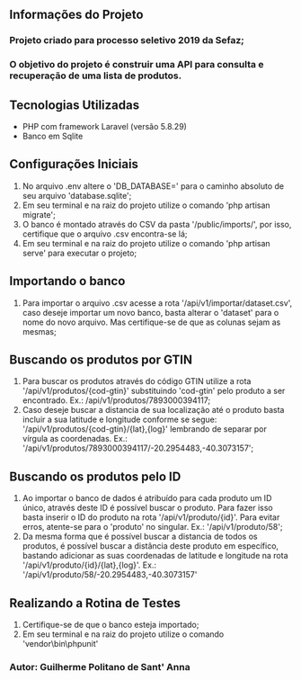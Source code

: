 ## Informações do Projeto
### Projeto criado para processo seletivo 2019 da Sefaz;
### O objetivo do projeto é construir uma API para consulta e recuperação de uma lista de produtos.
## Tecnologias Utilizadas
- PHP com framework Laravel (versão 5.8.29)
- Banco em Sqlite

## Configurações Iniciais
1) No arquivo .env altere o 'DB_DATABASE=' para o caminho absoluto de seu arquivo 'database.sqlite';
2) Em seu terminal e na raiz do projeto utilize o comando 'php artisan migrate';
3) O banco é montado através do CSV da pasta '/public/imports/', por isso, certifique que o arquivo .csv encontra-se lá;
4) Em seu terminal e na raiz do projeto utilize o comando 'php artisan serve' para executar o projeto;

## Importando o banco
1) Para importar o arquivo .csv acesse a rota '/api/v1/importar/dataset.csv', caso deseje importar um novo banco, basta alterar o 'dataset' para o nome do novo arquivo. Mas certifique-se de que as colunas sejam as mesmas;

## Buscando os produtos por GTIN
1) Para buscar os produtos através do código GTIN utilize a rota '/api/v1/produtos/{cod-gtin}' substituindo 'cod-gtin' pelo produto a ser encontrado. Ex.: /api/v1/produtos/7893000394117;
2) Caso deseje buscar a distancia de sua localização até o produto basta incluir a sua latitude e longitude conforme se segue: '/api/v1/produtos/{cod-gtin}/{lat},{log}' lembrando de separar por vírgula as coordenadas. Ex.: '/api/v1/produtos/7893000394117/-20.2954483,-40.3073157';

## Buscando os produtos pelo ID
1) Ao importar o banco de dados é atribuído para cada produto um ID único, através deste ID é possível buscar o produto. Para fazer isso basta inserir o ID do produto na rota '/api/v1/produto/{id}'. Para evitar erros, atente-se para o 'produto' no singular. Ex.: '/api/v1/produto/58';
2) Da mesma forma que é possível buscar a distancia de todos os produtos, é possível buscar a distância deste produto em específico, bastando adicionar as suas coordenadas de latitude e longitude na rota '/api/v1/produto/{id}/{lat},{log}'. Ex.: '/api/v1/produto/58/-20.2954483,-40.3073157'

## Realizando a Rotina de Testes
1) Certifique-se de que o banco esteja importado;
2) Em seu terminal e na raiz do projeto utilize o comando 'vendor\bin\phpunit'

### Autor: Guilherme Politano de Sant' Anna

